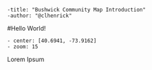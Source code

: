 ```
-title: "Bushwick Community Map Introduction"
-author: "@clhenrick"
```

#Hello World!
```
- center: [40.6941, -73.9162]
- zoom: 15
```
Lorem Ipsum

